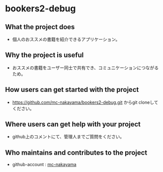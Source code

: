 # bookers2-debug
## What the project does
- 個人のおススメの書籍を紹介できるアプリケーション。

## Why the project is useful
- おススメの書籍をユーザー同士で共有でき、コミュニケーションにつながるため。

## How users can get started with the project
- https://github.com/mc-nakayama/bookers2-debug.git
からgit cloneしてください。

## Where users can get help with your project
- github上のコメントにて、管理人までご質問をください。

## Who maintains and contributes to the project
- github-account : [mc-nakayama](https://github.com/mc-nakayama)